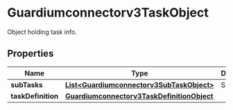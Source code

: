 

# Guardiumconnectorv3TaskObject

Object holding task info.

## Properties

| Name | Type | Description | Notes |
|------------ | ------------- | ------------- | -------------|
|**subTasks** | [**List&lt;Guardiumconnectorv3SubTaskObject&gt;**](Guardiumconnectorv3SubTaskObject.md) | Sub tasks. |  [optional] |
|**taskDefinition** | [**Guardiumconnectorv3TaskDefinitionObject**](Guardiumconnectorv3TaskDefinitionObject.md) |  |  [optional] |



